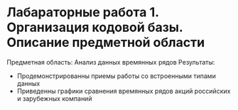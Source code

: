 # Лабараторные работа 1. Организация кодовой базы. Описание предметной области
Предметная область: Анализ данных времянных рядов
Результаты: 
- Продемонстрированны приемы работы со встроенными типами данных
- Приведенны графики сравнения времянных рядов акций российских и зарубежных компаний